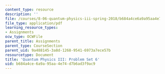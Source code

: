 ```yaml
---
content_type: resource
description: ''
file: /courses/8-06-quantum-physics-iii-spring-2018/b684a4ce6a9a95aa4e74d7b6ad3f9ac9_MIT8_06S18ps6.pdf
file_type: application/pdf
learning_resource_types:
- Assignments
ocw_type: OCWFile
parent_title: Assignments
parent_type: CourseSection
parent_uid: 9a488145-3a8d-1268-9541-6973a7ece57b
resourcetype: Document
title: 'Quantum Physics III: Problem Set 6'
uid: b684a4ce-6a9a-95aa-4e74-d7b6ad3f9ac9
---
```

